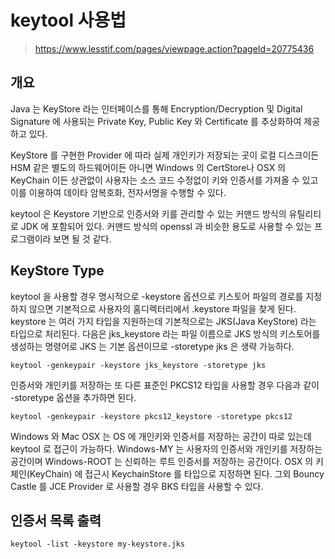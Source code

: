 # keytool 사용법
> https://www.lesstif.com/pages/viewpage.action?pageId=20775436

## 개요
Java 는 KeyStore 라는 인터페이스를 통해 Encryption/Decryption 및 Digital Signature 에 사용되는 Private Key, Public Key 와 Certificate 를 추상화하여 제공하고 있다.

KeyStore 를 구현한 Provider 에 따라 실제 개인키가 저장되는 곳이 로컬 디스크이든 HSM 같은 별도의 하드웨어이든 아니면 Windows 의 CertStore나 OSX 의 KeyChain 이든 상관없이 사용자는 소스 코드 수정없이 키와 인증서를 가져올 수 있고 이를 이용하여 데이타 암복호화, 전자서명을 수행할 수 있다.

keytool 은 Keystore 기반으로 인증서와 키를 관리할 수 있는 커맨드 방식의 유틸리티로 JDK 에 포함되어 있다.
커맨드 방식의 openssl  과 비슷한 용도로 사용할 수 있는  프로그램이라 보면 될 것 같다.



## KeyStore Type
keytool 을 사용할 경우 명시적으로 -keystore 옵션으로 키스토어 파일의 경로를 지정하지 않으면 기본적으로 사용자의 홈디렉터리에서 .keystore 파일을 찾게 된다.
keystore 는 여러 가지 타입을 지원하는데 기본적으로는 JKS(Java KeyStore) 라는 타입으로 처리된다.
다음은 jks_keystore 라는 파일 이름으로 JKS 방식의 키스토어를 생성하는 명령어로 JKS 는 기본 옵션이므로 -storetype jks 은 생략 가능하다.

```
keytool -genkeypair -keystore jks_keystore -storetype jks
```

인증서와 개인키를 저장하는 또 다른 표준인 PKCS12 타입을 사용할 경우 다음과 같이 -storetype 옵션을 추가하면 된다.

```
keytool -genkeypair -keystore pkcs12_keystore -storetype pkcs12
```
Windows 와 Mac OSX 는 OS 에 개인키와 인증서를 저장하는 공간이 따로 있는데 keytool 로 접근이 가능하다. Windows-MY 는 사용자의 인증서와 개인키를 저장하는 공간이며 Windows-ROOT 는 신뢰하는 루트 인증서를 저장하는 공간이다. OSX 의 키체인(KeyChain) 에 접근시 KeychainStore 를 타입으로 지정하면 된다. 그외 Bouncy Castle 를 JCE Provider 로 사용할 경우 BKS 타입을 사용할 수 있다.


## 인증서 목록 출력
```
keytool -list -keystore my-keystore.jks
```
